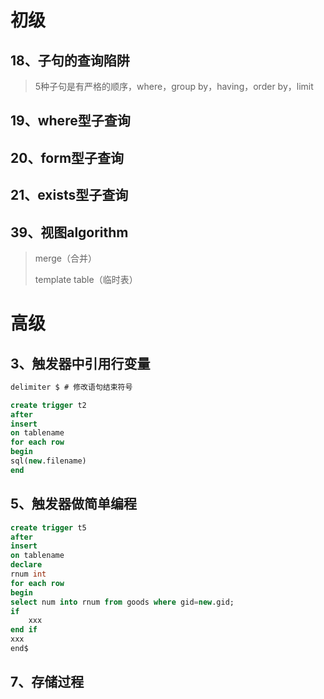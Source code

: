 # 初级

## 18、子句的查询陷阱

> 5种子句是有严格的顺序，where，group by，having，order by，limit



## 19、where型子查询



## 20、form型子查询



## 21、exists型子查询



## 39、视图algorithm

> merge（合并）
>
> template table（临时表）



# 高级

## 3、触发器中引用行变量

```sql
delimiter $ # 修改语句结束符号

create trigger t2
after
insert
on tablename
for each row
begin
sql(new.filename)
end
```

## 5、触发器做简单编程

```sql
create trigger t5
after
insert
on tablename
declare
rnum int 
for each row
begin
select num into rnum from goods where gid=new.gid;
if
	xxx
end if
xxx
end$
```

## 7、存储过程













